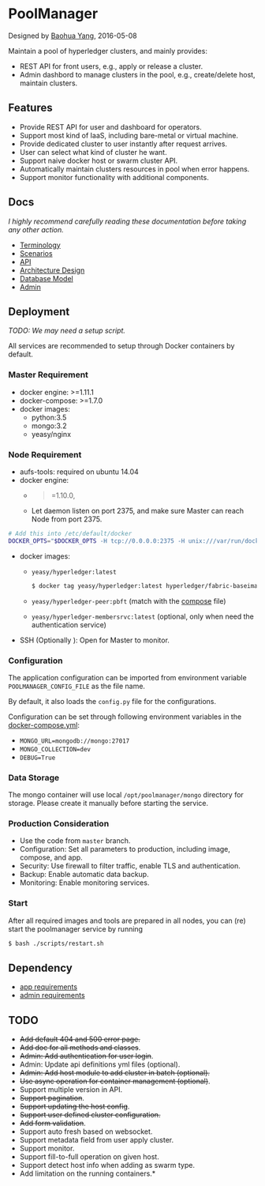 # PoolManager
Designed by [Baohua Yang](baohyang@cn.ibm.com), 2016-05-08

Maintain a pool of hyperledger clusters, and mainly provides:

 * REST API for front users, e.g., apply or release a cluster.
 * Admin dashbord to manage clusters in the pool, e.g., create/delete host,
 maintain clusters.

## Features

* Provide REST API for user and dashboard for operators.
* Support most kind of IaaS, including bare-metal or virtual machine.
* Provide dedicated cluster to user instantly after request arrives.
* User can select what kind of cluster he want.
* Support naive docker host or swarm cluster API.
* Automatically maintain clusters resources in pool when error happens.
* Support monitor functionality with additional components.

## Docs
*I highly recommend carefully reading these documentation before taking any
other action.*

* [Terminology](docs/terminology.md)
* [Scenarios](docs/scenario.md)
* [API](docs/api.md)
* [Architecture Design](docs/arch.md)
* [Database Model](docs/db.md)
* [Admin](docs/admin.md)

## Deployment

*TODO: We may need a setup script.*

All services are recommended to setup through Docker containers by default.

### Master Requirement
* docker engine: >=1.11.1
* docker-compose: >=1.7.0
* docker images:
    - python:3.5
    - mongo:3.2
    - yeasy/nginx

### Node Requirement
* aufs-tools: required on ubuntu 14.04
* docker engine:
    - >=1.10.0,
    - Let daemon listen on port 2375, and make sure Master can reach Node from port 2375.

```sh
# Add this into /etc/default/docker
DOCKER_OPTS="$DOCKER_OPTS -H tcp://0.0.0.0:2375 -H unix:///var/run/docker.sock --api-cors-header='*'"
```
* docker images:
    - `yeasy/hyperledger:latest`

        ```sh
        $ docker tag yeasy/hyperledger:latest hyperledger/fabric-baseimage:latest
        ```
    - `yeasy/hyperledger-peer:pbft` (match with the [compose](admin/common/compose-defaults.yml) file)
    - `yeasy/hyperledger-membersrvc:latest` (optional, only when need the
    authentication service)
* SSH (Optionally ): Open for Master to monitor.

### Configuration
The application configuration can be imported from environment variable `POOLMANAGER_CONFIG_FILE` as
the file name.

By default, it also loads the `config.py` file for the configurations.

Configuration can be set through following environment variables in the
[docker-compose.yml](docker-compose.yml):

* `MONGO_URL=mongodb://mongo:27017`
* `MONGO_COLLECTION=dev`
* `DEBUG=True`

### Data Storage
The mongo container will use local `/opt/poolmanager/mongo` directory for
storage. Please create it manually before starting the service.

### Production Consideration

* Use the code from `master` branch.
* Configuration: Set all parameters to production, including image, compose,
and app.
* Security: Use firewall to filter traffic, enable TLS and authentication.
* Backup: Enable automatic data backup.
* Monitoring: Enable monitoring services.

### Start
After all required images and tools are prepared in all nodes, you can (re)
start the poolmanager service by running

```sh
$ bash ./scripts/restart.sh
```

## Dependency

* [app requirements](app/requirements.txt)
* [admin requirements](admin/requirements.txt)


## TODO
* ~~Add default 404 and 500 error page.~~
* ~~Add doc for all methods and classes~~.
* ~~Admin: Add authentication for user login~~.
* Admin: Update api definitions yml files (optional).
* ~~Admin: Add host module to add cluster in batch (optional).~~
* ~~Use async operation for container management (optional)~~.
* Support multiple version in API.
* ~~Support pagination~~.
* ~~Support updating the host config~~.
* ~~Support user defined cluster configuration.~~
* ~~Add form validation~~.
* Support auto fresh based on websocket.
* Support metadata field from user apply cluster.
* Support monitor.
* Support fill-to-full operation on given host.
* Support detect host info when adding as swarm type.
* Add limitation on the running containers.*

